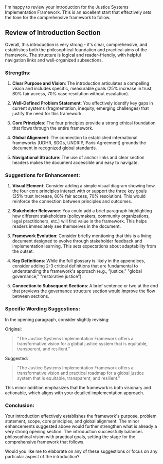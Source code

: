 I'm happy to review your introduction for the Justice Systems Implementation Framework. This is an excellent start that effectively sets the tone for the comprehensive framework to follow.

## Review of Introduction Section

Overall, this introduction is very strong - it's clear, comprehensive, and establishes both the philosophical foundation and practical aims of the framework. The structure is logical and reader-friendly, with helpful navigation links and well-organized subsections.

### Strengths:

1. **Clear Purpose and Vision**: The introduction articulates a compelling vision and includes specific, measurable goals (25% increase in trust, 80% fair access, 70% case resolution without escalation).

2. **Well-Defined Problem Statement**: You effectively identify key gaps in current systems (fragmentation, inequity, emerging challenges) that justify the need for this framework.

3. **Core Principles**: The four principles provide a strong ethical foundation that flows through the entire framework.

4. **Global Alignment**: The connection to established international frameworks (UDHR, SDGs, UNDRIP, Paris Agreement) grounds the document in recognized global standards.

5. **Navigational Structure**: The use of anchor links and clear section headers makes the document accessible and easy to navigate.

### Suggestions for Enhancement:

1. **Visual Element**: Consider adding a simple visual diagram showing how the four core principles interact with or support the three key goals (25% trust increase, 80% fair access, 70% resolution). This would reinforce the connection between principles and outcomes.

2. **Stakeholder Relevance**: You could add a brief paragraph highlighting how different stakeholders (policymakers, community organizations, legal practitioners, etc.) will find value in the framework. This helps readers immediately see themselves in the document.

3. **Framework Evolution**: Consider briefly mentioning that this is a living document designed to evolve through stakeholder feedback and implementation learning. This sets expectations about adaptability from the outset.

4. **Key Definitions**: While the full glossary is likely in the appendices, consider adding 2-3 critical definitions that are fundamental to understanding the framework's approach (e.g., "justice," "global governance," "restorative justice").

5. **Connection to Subsequent Sections**: A brief sentence or two at the end that previews the governance structure section would improve the flow between sections.

### Specific Wording Suggestions:

In the opening paragraph, consider slightly revising:

Original:
> "The Justice Systems Implementation Framework offers a transformative vision for a global justice system that is equitable, transparent, and resilient."

Suggested:
> "The Justice Systems Implementation Framework offers a transformative vision and practical roadmap for a global justice system that is equitable, transparent, and resilient."

This minor addition emphasizes that the framework is both visionary and actionable, which aligns with your detailed implementation approach.

### Conclusion:

Your introduction effectively establishes the framework's purpose, problem statement, scope, core principles, and global alignment. The minor enhancements suggested above would further strengthen what is already a very strong opening section. The introduction successfully balances philosophical vision with practical goals, setting the stage for the comprehensive framework that follows.

Would you like me to elaborate on any of these suggestions or focus on any particular aspect of the introduction?
